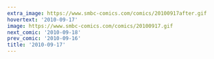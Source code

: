 ```yaml
---
extra_image: https://www.smbc-comics.com/comics/20100917after.gif
hovertext: '2010-09-17'
image: https://www.smbc-comics.com/comics/20100917.gif
next_comic: '2010-09-18'
prev_comic: '2010-09-16'
title: '2010-09-17'
---
```


